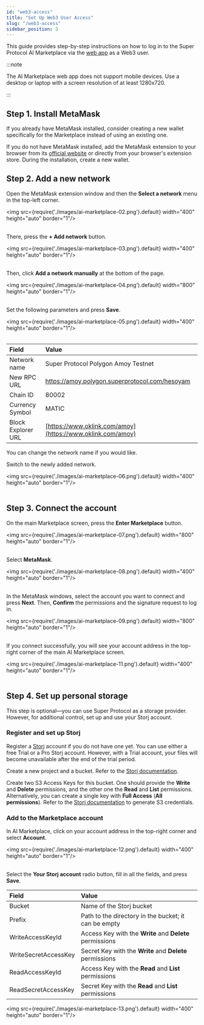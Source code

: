 ```yaml
---
id: "web3-access"
title: "Set Up Web3 User Access"
slug: "/web3-access"
sidebar_position: 3
---
```


This guide provides step-by-step instructions on how to log in to the Super Protocol AI Marketplace via the [web app](https://beta.marketplace.superprotocol.com/) as a Web3 user.

:::note

The AI Marketplace web app does not support mobile devices. Use a desktop or laptop with a screen resolution of at least 1280x720.

:::

## Step 1. Install MetaMask

If you already have MetaMask installed, consider creating a new wallet specifically for the Marketplace instead of using an existing one.

If you do not have MetaMask installed, add the MetaMask extension to your browser from its [official website](https://metamask.io/) or directly from your browser's extension store. During the installation, create a new wallet.

## Step 2. Add a new network

Open the MetaMask extension window and then the **Select a network** menu in the top-left corner.

<img src={require('./images/ai-marketplace-02.png').default} width="400" height="auto" border="1"/>
<br/>
<br/>

There, press the **+ Add network** button.

<img src={require('./images/ai-marketplace-03.png').default} width="400" height="auto" border="1"/>
<br/>
<br/>

Then, click **Add a network manually** at the bottom of the page.

<img src={require('./images/ai-marketplace-04.png').default} width="800" height="auto" border="1"/>
<br/>
<br/>

Set the following parameters and press **Save**.

<img src={require('./images/ai-marketplace-05.png').default} width="400" height="auto" border="1"/>
<br/>
<br/>

| **Field** | **Value** |
| :- | :- |
| Network name | Super Protocol Polygon Amoy Testnet |
| New RPC URL | https://amoy.polygon.superprotocol.com/hesoyam |
| Chain ID | 80002 |
| Currency Symbol | MATIC |
| Block Explorer URL | [https://www.oklink.com/amoy](https://www.oklink.com/amoy) |

You can change the network name if you would like.

Switch to the newly added network.

<img src={require('./images/ai-marketplace-06.png').default} width="400" height="auto" border="1"/>
<br/>
<br/>

## Step 3. Connect the account

On the main Marketplace screen, press the **Enter Marketplace** button.

<img src={require('./images/ai-marketplace-07.png').default} width="800" height="auto" border="1"/>
<br/>
<br/>

Select **MetaMask**.

<img src={require('./images/ai-marketplace-08.png').default} width="400" height="auto" border="1"/>
<br/>
<br/>

In the MetaMask windows, select the account you want to connect and press **Next**. Then, **Confirm** the permissions and the signature request to log in.

<img src={require('./images/ai-marketplace-09.png').default} width="800" height="auto" border="1"/>
<br/>
<br/>

If you connect successfully, you will see your account address in the top-right corner of the main AI Marketplace screen.

<img src={require('./images/ai-marketplace-11.png').default} width="400" height="auto" border="1"/>
<br/>
<br/>

## Step 4. Set up personal storage

This step is optional—you can use Super Protocol as a storage provider. However, for additional control, set up and use your Storj account.

### Register and set up Storj

Register a [Storj](https://www.storj.io/) account if you do not have one yet. You can use either a free Trial or a Pro Storj account. However, with a Trial account, your files will become unavailable after the end of the trial period.

Create a new project and a bucket. Refer to the [Storj documentation](https://docs.storj.io/dcs/getting-started/quickstart-objectbrowser/).

Create two S3 Access Keys for this bucket. One should provide the **Write** and **Delete** permissions, and the other one the **Read** and **List** permissions. Alternatively, you can create a single key with **Full Access** (**All permissions**). Refer to the [Storj documentation](https://storj.dev/dcs/getting-started#generate-s3-compatible-credentials) to generate S3 credentials.

### Add to the Marketplace account

In AI Marketplace, click on your account address in the top-right corner and select **Account**.

<img src={require('./images/ai-marketplace-12.png').default} width="400" height="auto" border="1"/>
<br/>
<br/>

Select the **Your Storj account** radio button, fill in all the fields, and press **Save**.

| **Field** | **Value** |
| :- | :- |
| Bucket | Name of the Storj bucket |
| Prefix | Path to the directory in the bucket; it can be empty |
| WriteAccessKeyId | Access Key with the **Write** and **Delete** permissions |
| WriteSecretAccessKey | Secret Key with the **Write** and **Delete** permissions |
| ReadAccessKeyId | Access Key with the **Read** and **List** permissions |
| ReadSecretAccessKey | Secret Key with the **Read** and **List** permissions |

<img src={require('./images/ai-marketplace-13.png').default} width="400" height="auto" border="1"/>
<br/>
<br/>